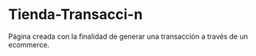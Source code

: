 # Tienda-Transacci-n
Página creada con la finalidad de generar una transacción a través de un ecommerce.
